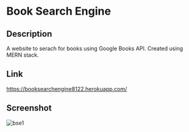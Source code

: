 # Book Search Engine

## Description
A website to serach for books using Google Books API. Created using MERN stack.

## Link
https://booksearchengine8122.herokuapp.com/

## Screenshot
![bse1](https://user-images.githubusercontent.com/97046027/182139420-73768874-876d-4d41-932e-aaacced8fa03.jpg)
